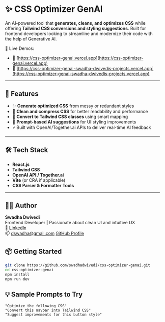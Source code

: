 # ✨ CSS Optimizer GenAI

An AI-powered tool that **generates, cleans, and optimizes CSS** while offering **Tailwind CSS conversions and styling suggestions**. Built for frontend developers looking to streamline and modernize their code with the help of Generative AI.

🚀 Live Demos:
- 🔗 [https://css-optimizer-genai.vercel.app](https://css-optimizer-genai.vercel.app)
- 🔗 [https://css-optimizer-genai-swadha-dwivedis-projects.vercel.app](https://css-optimizer-genai-swadha-dwivedis-projects.vercel.app)

---

## 🧠 Features

- ✨ **Generate optimized CSS** from messy or redundant styles
- 🧼 **Clean and compress CSS** for better readability and performance
- 🎯 **Convert to Tailwind CSS classes** using smart mapping
- 💬 **Prompt-based AI suggestions** for UI styling improvements
- ⚡ Built with OpenAI/Together.ai APIs to deliver real-time AI feedback

---

## 🛠 Tech Stack

- **React.js**
- **Tailwind CSS**
- **OpenAI API / Together.ai**
- **Vite** (or CRA if applicable)
- **CSS Parser & Formatter Tools**

---


## 🧑‍💻 Author

**Swadha Dwivedi**  
Frontend Developer | Passionate about clean UI and intuitive UX  
🔗 [LinkedIn](https://www.linkedin.com/in/swadhadwivedi)  
📫 dswadha@gmail.com
[GitHub Profile](https://github.com/swadhadwivedi)

## 📦 Getting Started

```bash
git clone https://github.com/swadhadwivedi/css-optimizer-genai.git
cd css-optimizer-genai
npm install
npm run dev

```

## 💡 Sample Prompts to Try

```text
"Optimize the following CSS"
"Convert this navbar into Tailwind CSS"
"Suggest improvements for this button style"
```

